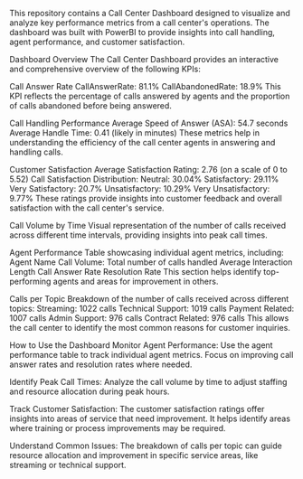 This repository contains a Call Center Dashboard designed to visualize and analyze key performance metrics from a call center's operations. The dashboard was built with PowerBI to provide insights into call handling, agent performance, and customer satisfaction.

Dashboard Overview
The Call Center Dashboard provides an interactive and comprehensive overview of the following KPIs:

Call Answer Rate
CallAnswerRate: 81.1%
CallAbandonedRate: 18.9%
This KPI reflects the percentage of calls answered by agents and the proportion of calls abandoned before being answered.

Call Handling Performance
Average Speed of Answer (ASA): 54.7 seconds
Average Handle Time: 0.41 (likely in minutes)
These metrics help in understanding the efficiency of the call center agents in answering and handling calls.

Customer Satisfaction
Average Satisfaction Rating: 2.76 (on a scale of 0 to 5.52)
Call Satisfaction Distribution:
Neutral: 30.04%
Satisfactory: 29.11%
Very Satisfactory: 20.7%
Unsatisfactory: 10.29%
Very Unsatisfactory: 9.77%
These ratings provide insights into customer feedback and overall satisfaction with the call center's service.

Call Volume by Time
Visual representation of the number of calls received across different time intervals, providing insights into peak call times.

Agent Performance
Table showcasing individual agent metrics, including:
Agent Name
Call Volume: Total number of calls handled
Average Interaction Length
Call Answer Rate
Resolution Rate
This section helps identify top-performing agents and areas for improvement in others.

Calls per Topic
Breakdown of the number of calls received across different topics:
Streaming: 1022 calls
Technical Support: 1019 calls
Payment Related: 1007 calls
Admin Support: 976 calls
Contract Related: 976 calls
This allows the call center to identify the most common reasons for customer inquiries.

How to Use the Dashboard
Monitor Agent Performance: Use the agent performance table to track individual agent metrics. Focus on improving call answer rates and resolution rates where needed.

Identify Peak Call Times: Analyze the call volume by time to adjust staffing and resource allocation during peak hours.

Track Customer Satisfaction: The customer satisfaction ratings offer insights into areas of service that need improvement. It helps identify areas where training or process improvements may be required.

Understand Common Issues: The breakdown of calls per topic can guide resource allocation and improvement in specific service areas, like streaming or technical support.

